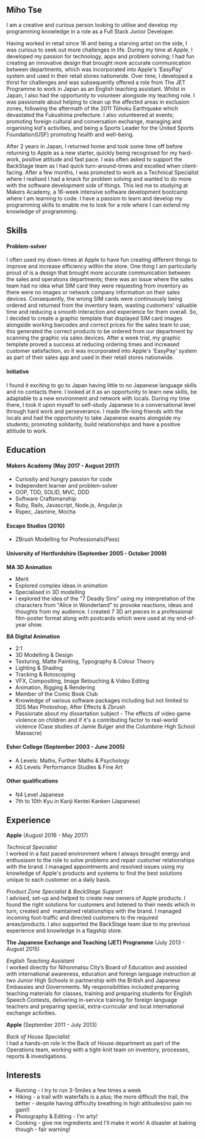 ## Miho Tse

I am a creative and curious person looking to utilise and develop my programming knowledge in a role as a Full Stack Junior Developer.

Having worked in retail since 16 and being a starving artist on the side, I was curious to seek out more challenges in life. During my time at Apple, I developed my passion for technology, apps and problem solving; I had fun creating an innovative design that brought more accurate communication between departments, which was incorporated into Apple's 'EasyPay' system and used in their retail stores nationwide. Over time, I developed a thirst for challenges and was subsequently offered a role from The JET Programme to work in Japan as an English teaching assistant. Whilst in Japan, I also had the opportunity to volunteer alongside my teaching role. I was passionate about helping to clean up the affected areas in exclusion zones, following the aftermath of the 2011 Tōhoku Earthquake which devastated the Fukushima prefecture. I also volunteered at events; promoting foreign cultural and conversation exchange, managing and organising kid's activities, and being a Sports Leader for the United Sports Foundation(USF) promoting health and well-being.

After 2 years in Japan, I returned home and took some time off before returning to Apple as a new starter, quickly being recognised for my hard-work, positive attitude and fast pace. I was often asked to support the BackStage team as I had quick turn-around-times and excelled when client-facing. After a few months, I was promoted to work as a Technical Specialist where I realised I had a knack for problem solving and wanted to do more with the software development side of things. This led me to studying at Makers Academy, a 16-week intensive software development bootcamp where I am learning to code. I have a passion to learn and develop my programming skills to enable me to look for a role where I can extend my knowledge of programming.


## Skills

#### Problem-solver
I often used my down-times at Apple to have fun creating different things to improve and increase efficiency within the store. One thing I am particularly proud of is a design that brought more accurate communication between the sales and operations departments; there was an issue where the sales team had no idea what SIM card they were requesting from inventory as there were no images or network company information on their sales devices. Consequently, the wrong SIM cards were continuously being ordered and returned from the inventory team, wasting customers' valuable time and reducing a smooth interaction and experience for them overall. So, I decided to create a graphic template that displayed SIM card images alongside working barcodes and correct prices for the sales team to use; this generated the correct products to be ordered from our department by scanning the graphic via sales devices. After a week trial, my graphic template proved a success at reducing ordering times and increased customer satisfaction, so it was incorporated into Apple's 'EasyPay' system as part of their sales app and used in their retail stores nationwide.

#### Initiative
I found it exciting to go to Japan having little to no Japanese language skills and no contacts there. I looked at it as an opportunity to learn new skills, be adaptable to a new environment and network with locals. During my time there, I took it upon myself to self-study Japanese to a conversational level through hard work and perseverance. I made life-long friends with the locals and had the opportunity to take Japanese exams alongside my students; promoting solidarity, build relationships and have a positive attitude to work.


## Education

#### Makers Academy (May 2017 - August 2017)
- Curiosity and hungry passion for code
- Independent learner and problem-solver
- OOP, TDD, SOLID, MVC, DDD
- Software Craftsmanship
- Ruby, Rails, Javascript, Node.js, Angular.js
- Rspec, Jasmine, Mocha

#### Escape Studios (2010)
- ZBrush Modelling for Professionals(Pass)

#### University of Hertfordshire (September 2005 - October 2009)
**MA 3D Animation**  
- Merit
- Explored complex ideas in animation
- Specialised in 3D modelling
- I explored the idea of the "7 Deadly Sins" using my interpretation of the characters from "Alice in Wonderland" to provoke reactions, ideas and thoughts from my audience. I created 7 3D art pieces in a professional film-poster format along with postcards which were used at my end-of-year show.

**BA Digital Animation**  
- 2:1
- 3D Modelling & Design
- Texturing, Matte Painting, Typography & Colour Theory
- Lighting & Shading
- Tracking & Rotoscoping
- VFX, Compositing, Image Retouching & Video Editing
- Animation, Rigging & Rendering
- Member of the Comic Book Club
- Knowledge of various software packages including but not limited to 3DS Max Photoshop, After Effects & Zbrush
- Passionate about my dissertation subject - The effects of video game violence on children and if it's a contributing factor to real-world violence (Case studies of Jamie Bulger and the Columbine High School Massacre)

#### Esher College (September 2003 - June 2005)
- A Levels: Maths, Further Maths & Psychology
- AS Levels: Performance Studies & Fine Art

#### Other qualifications
- N4 Level Japanese
- 7th to 10th Kyu in Kanji Kentei Kanken (Japanese)


## Experience
**Apple** (August 2016 - May 2017)

*Technical Specialist*  
I worked in a fast paced environment where I always brought energy and enthusiasm to the role to solve problems and repair customer relationships with the brand. I managed appointments and resolved issues using my knowledge of Apple's products and systems to find the best solutions unique to each customer on a daily basis.  

*Product Zone Specialist & BackStage Support*  
I advised, set-up and helped to create new owners of Apple products. I found the right solutions for customers and listened to their needs which in turn, created and  maintained relationships with the brand. I managed incoming foot-traffic and directed customers to the required areas/products. I also supported the BackStage team due to my previous experience and knowledge in a flagship store.  

**The Japanese Exchange and Teaching (JET) Programme** (July 2013 - August 2015)   

*English Teaching Assistant*  
I worked directly for Nihonmatsu City’s Board of Education and assisted with international awareness, education and foreign language instruction at two Junior High Schools in partnership with the British and Japanese Embassies and Governments. My responsibilities included preparing teaching materials for classes, training and preparing students for English Speech Contests, delivering in-service training for foreign language teachers and preparing special, extra-curricular and local international  exchange activities.  

**Apple** (September 2011 - July 2013)  

*Back of House Specialist*  
I had a hands-on role in the Back of House department as part of the Operations team, working with a tight-knit team on inventory, processes, reports & investigations.  


## Interests
- Running - I try to run 3-5miles a few times a week
- Hiking - a trail with waterfalls is a plus; the more difficult the trail, the better - despite having difficulty breathing in high altitudes(no pain no gain!)
- Photography & Editing - I'm arty!
- Cooking - give me ingredients and I'll make it work! A disaster at baking though - fair warning!  
